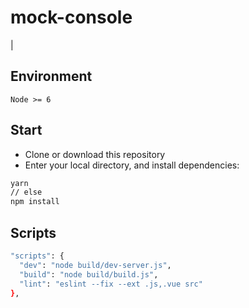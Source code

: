# mock-console
|

## Environment

`Node >= 6`

## Start

 - Clone or download this repository
 - Enter your local directory, and install dependencies:

``` bash
yarn
// else
npm install
```

## Scripts

``` bash
"scripts": {
  "dev": "node build/dev-server.js",
  "build": "node build/build.js",
  "lint": "eslint --fix --ext .js,.vue src"
},
```

